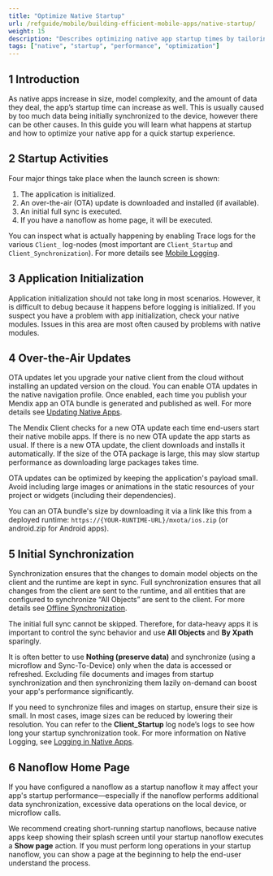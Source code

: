 ```yaml
---
title: "Optimize Native Startup"
url: /refguide/mobile/building-efficient-mobile-apps/native-startup/
weight: 15
description: "Describes optimizing native app startup times by tailoring the way your app syncs data."
tags: ["native", "startup", "performance", "optimization"]
---
```

## 1 Introduction

As native apps increase in size, model complexity, and the amount of data they deal, the app’s startup time can increase as well. This is usually caused by too much data being initially synchronized to the device, however there can be other causes. In this guide you will learn what happens at startup and how to optimize your native app for a quick startup experience.

## 2 Startup Activities

Four major things take place when the launch screen is shown:

1. The application is initialized.
2. An over-the-air (OTA) update is downloaded and installed (if available).
3. An initial full sync is executed.
4. If you have a nanoflow as home page, it will be executed.

You can inspect what is actually happening by enabling Trace logs for the various `Client_` log-nodes (most important are `Client_Startup` and `Client_Synchronization`). For more details see [Mobile Logging](/refguide/mobile/building-efficient-mobile-apps/logging/).

## 3 Application Initialization

Application initialization should not take long in most scenarios. However, it is difficult to debug because it happens before logging is initialized. If you suspect you have a problem with app initialization, check your native modules. Issues in this area are most often caused by problems with native modules.

## 4 Over-the-Air Updates

OTA updates let you upgrade your native client from the cloud without installing an updated version on the cloud. You can enable OTA updates in the native navigation profile. Once enabled, each time you publish your Mendix app an OTA bundle is generated and published as well. For more details see [Updating Native Apps](/refguide/mobile/distributing-mobile-apps/overtheair-updates/).

The Mendix Client checks for a new OTA update each time end-users start their native mobile apps. If there is no new OTA update the app starts as usual. If there is a new OTA update, the client downloads and installs it automatically. If the size of the OTA package is large, this may slow startup performance as downloading large packages takes time.

OTA updates can be optimized by keeping the application's payload small. Avoid including large images or animations in the static resources of your project or widgets (including their dependencies). 

You can an OTA bundle's size by downloading it via a link like this from a deployed runtime: `https://{YOUR-RUNTIME-URL}/mxota/ios.zip` (or android.zip for Android apps).

## 5 Initial Synchronization

Synchronization ensures that the changes to domain model objects on the client and the runtime are kept in sync. Full synchronization ensures that all changes from the client are sent to the runtime, and all entities that are configured to synchronize “All Objects” are sent to the client. For more details see [Offline Synchronization](/refguide/mobile/building-efficient-mobile-apps/offlinefirst-data/synchronization/).

The initial full sync cannot be skipped. Therefore, for data-heavy apps it is important to control the sync behavior and use **All Objects** and **By Xpath** sparingly. 

It is often better to use **Nothing (preserve data)** and synchronize (using a microflow and Sync-To-Device) only when the data is accessed or refreshed. Excluding file documents and images from startup synchronization and then synchronizing them lazily on-demand can boost your app's performance significantly. 

If you need to synchronize files and images on startup, ensure their size is small. In most cases, image sizes can be reduced by lowering their resolution. You can refer to the **Client_Startup** log node’s logs to see how long your startup synchronization took. For more information on Native Logging, see [Logging in Native Apps](/refguide/mobile/building-efficient-mobile-apps/logging/).

## 6 Nanoflow Home Page

If you have configured a nanoflow as a startup nanoflow it may affect your app's startup performance—especially if the nanoflow performs additional data synchronization, excessive data operations on the local device, or microflow calls. 

We recommend creating short-running startup nanoflows, because native apps keep showing their splash screen until your startup nanoflow executes a **Show page** action. If you must perform long operations in your startup nanoflow, you can show a page at the beginning to help the end-user understand the process. 

